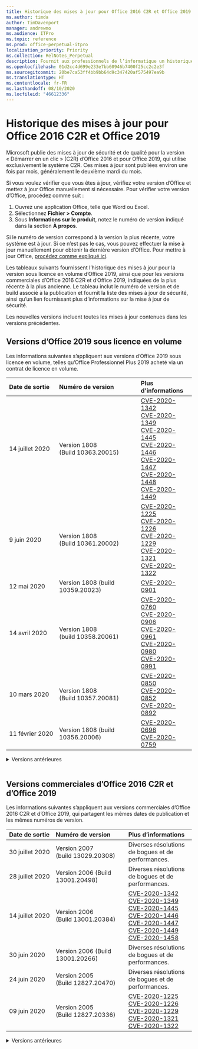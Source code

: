 ```yaml
---
title: Historique des mises à jour pour Office 2016 C2R et Office 2019
ms.author: timda
author: TimDavenport
manager: andrewmo
ms.audience: ITPro
ms.topic: reference
ms.prod: office-perpetual-itpro
localization_priority: Priority
ms.collection: RelNotes_Perpetual
description: Fournit aux professionnels de l’informatique un historique des mises à jour pour les versions perpétuelles d’Office 2016 et 2019 qui utilisent la technologie « Démarrer en un clic » (C2R)
ms.openlocfilehash: 01d2cc4d699e233e7bb60946b7400f25cc2c2e3f
ms.sourcegitcommit: 20be7ca53ff4bb9bb64d9c347420af575497ea9b
ms.translationtype: HT
ms.contentlocale: fr-FR
ms.lasthandoff: 08/10/2020
ms.locfileid: "46612336"
---
```

# <a name="update-history-for-office-2016-c2r-and-office-2019"></a>Historique des mises à jour pour Office 2016 C2R et Office 2019

Microsoft publie des mises à jour de sécurité et de qualité pour la version « Démarrer en un clic » (C2R) d’Office 2016 et pour Office 2019, qui utilise exclusivement le système C2R. Ces mises à jour sont publiées environ une fois par mois, généralement le deuxième mardi du mois.

Si vous voulez vérifier que vous êtes à jour, vérifiez votre version d’Office et mettez à jour Office manuellement si nécessaire. Pour vérifier votre version d’Office, procédez comme suit :

  1.    Ouvrez une application Office, telle que Word ou Excel.
  2.    Sélectionnez **Fichier > Compte**.
  3.    Sous **Informations sur le produit**, notez le numéro de version indiqué dans la section **À propos**.

Si le numéro de version correspond à la version la plus récente, votre système est à jour. Si ce n’est pas le cas, vous pouvez effectuer la mise à jour manuellement pour obtenir la dernière version d’Office. Pour mettre à jour Office, [procédez comme expliqué ici](https://support.office.com/article/2ab296f3-7f03-43a2-8e50-46de917611c5).


Les tableaux suivants fournissent l’historique des mises à jour pour la version sous licence en volume d’Office 2019, ainsi que pour les versions commerciales d’Office 2016 C2R et d’Office 2019, indiquées de la plus récente à la plus ancienne. Le tableau inclut le numéro de version et de build associé à la publication et fournit la liste des mises à jour de sécurité, ainsi qu’un lien fournissant plus d’informations sur la mise à jour de sécurité.

Les nouvelles versions incluent toutes les mises à jour contenues dans les versions précédentes.

## <a name="volume-licensed-versions-of-office-2019"></a>Versions d’Office 2019 sous licence en volume
Les informations suivantes s’appliquent aux versions d’Office 2019 sous licence en volume, telles qu’Office Professionnel Plus 2019 acheté via un contrat de licence en volume.

[//]: # (NE PAS SUPPRIMER LE DÉBUT DU TABLEAU VL)


|**Date de sortie**|**Numéro de version**|**Plus d’informations**|
|:-----|:-----|:-----|
|14 juillet 2020   |Version 1808 (Build 10363.20015)  |[CVE-2020-1342](https://portal.msrc.microsoft.com/fr-FR/security-guidance/advisory/CVE-2020-1342) <br/>[CVE-2020-1349](https://portal.msrc.microsoft.com/fr-FR/security-guidance/advisory/CVE-2020-1349) <br/>[CVE-2020-1445](https://portal.msrc.microsoft.com/fr-FR/security-guidance/advisory/CVE-2020-1445) <br/>[CVE-2020-1446](https://portal.msrc.microsoft.com/fr-FR/security-guidance/advisory/CVE-2020-1446) <br/>[CVE-2020-1447](https://portal.msrc.microsoft.com/fr-FR/security-guidance/advisory/CVE-2020-1447) <br/>[CVE-2020-1448](https://portal.msrc.microsoft.com/fr-FR/security-guidance/advisory/CVE-2020-1448) <br/>[CVE-2020-1449](https://portal.msrc.microsoft.com/fr-FR/security-guidance/advisory/CVE-2020-1449) <br/>|
|9 juin 2020   |Version 1808 (Build 10361.20002)  |[CVE-2020-1225](https://portal.msrc.microsoft.com/fr-FR/security-guidance/advisory/CVE-2020-1225) <br/> [CVE-2020-1226](https://portal.msrc.microsoft.com/fr-FR/security-guidance/advisory/CVE-2020-1226) <br/>[CVE-2020-1229](https://portal.msrc.microsoft.com/fr-FR/security-guidance/advisory/CVE-2020-1229) <br/>[CVE-2020-1321](https://portal.msrc.microsoft.com/fr-FR/security-guidance/advisory/CVE-2020-1321) <br/>[CVE-2020-1322](https://portal.msrc.microsoft.com/fr-FR/security-guidance/advisory/CVE-2020-1322) <br/>|
|12 mai 2020   |Version 1808 (build 10359.20023)  |[CVE-2020-0901](https://portal.msrc.microsoft.com/fr-FR/security-guidance/advisory/CVE-2020-0901) <br/> |
|14 avril 2020   |Version 1808 (build 10358.20061)  |[CVE-2020-0760](https://portal.msrc.microsoft.com/fr-FR/security-guidance/advisory/CVE-2020-0760) <br/> [CVE-2020-0906](https://portal.msrc.microsoft.com/fr-FR/security-guidance/advisory/CVE-2020-0906) <br/> [CVE-2020-0961](https://portal.msrc.microsoft.com/fr-FR/security-guidance/advisory/CVE-2020-0961) <br/> [CVE-2020-0980](https://portal.msrc.microsoft.com/fr-FR/security-guidance/advisory/CVE-2020-0980) <br/>[CVE-2020-0991](https://portal.msrc.microsoft.com/fr-FR/security-guidance/advisory/CVE-2020-0991) <br/> |
|10 mars 2020   |Version 1808 (Build 10357.20081)  |[CVE-2020-0850](https://portal.msrc.microsoft.com/fr-FR/security-guidance/advisory/CVE-2020-0850) <br/> [CVE-2020-0852](https://portal.msrc.microsoft.com/fr-FR/security-guidance/advisory/CVE-2020-0852) <br/> [CVE-2020-0892](https://portal.msrc.microsoft.com/fr-FR/security-guidance/advisory/CVE-2020-0892) <br/>  |
|11 février 2020   |Version 1808 (build 10356.20006)  |[CVE-2020-0696](https://portal.msrc.microsoft.com/fr-FR/security-guidance/advisory/CVE-2020-0696) <br/> [CVE-2020-0759](https://portal.msrc.microsoft.com/fr-FR/security-guidance/advisory/CVE-2020-0759) <br/>  |


[//]: # (NE PAS SUPPRIMER LA FIN DU TABLEAU VL)

<details>
<summary>Versions antérieures</summary>
 
[//]: # (NE PAS SUPPRIMER LE DÉBUT DE L’ANCIEN TABLEAU VL)


|**Date de sortie**|**Numéro de version**|**Plus d’informations**|
|:-----|:-----|:-----|


[//]: # (NE PAS SUPPRIMER LA FIN DE L’ANCIEN TABLEAU VL)

</details>


<br/>

## <a name="retail-versions-of-office-2016-c2r-and-office-2019"></a>Versions commerciales d’Office 2016 C2R et d’Office 2019
Les informations suivantes s’appliquent aux versions commerciales d’Office 2016 C2R et d’Office 2019, qui partagent les mêmes dates de publication et les mêmes numéros de version.

[//]: # (NE PAS SUPPRIMER LE DÉBUT DU TABLEAU DE VENTE AU DÉTAIL)


|**Date de sortie**|**Numéro de version**|**Plus d’informations**|
|:-----|:-----|:-----|
|30 juillet 2020|Version 2007 (build 13029.20308)  |Diverses résolutions de bogues et de performances.  <br/>  |
|28 juillet 2020|Version 2006 (Build 13001.20498)  |Diverses résolutions de bogues et de performances.  <br/>  |
|14 juillet 2020|Version 2006 (Build 13001.20384)  |[CVE-2020-1342](https://portal.msrc.microsoft.com/fr-FR/security-guidance/advisory/CVE-2020-1342) <br/>[CVE-2020-1349](https://portal.msrc.microsoft.com/fr-FR/security-guidance/advisory/CVE-2020-1349) <br/>[CVE-2020-1445](https://portal.msrc.microsoft.com/fr-FR/security-guidance/advisory/CVE-2020-1445) <br/>[CVE-2020-1446](https://portal.msrc.microsoft.com/fr-FR/security-guidance/advisory/CVE-2020-1446) <br/>[CVE-2020-1447](https://portal.msrc.microsoft.com/fr-FR/security-guidance/advisory/CVE-2020-1447) <br/>[CVE-2020-1449](https://portal.msrc.microsoft.com/fr-FR/security-guidance/advisory/CVE-2020-1449) <br/>[CVE-2020-1458](https://portal.msrc.microsoft.com/fr-FR/security-guidance/advisory/CVE-2020-1458) <br/>|
|30 juin 2020|Version 2006 (Build 13001.20266)  |Diverses résolutions de bogues et de performances.  <br/>  |
|24 juin 2020|Version 2005 (Build 12827.20470)  |Diverses résolutions de bogues et de performances.  <br/>  |
|09 juin 2020|Version 2005 (Build 12827.20336)  |[CVE-2020-1225](https://portal.msrc.microsoft.com/fr-FR/security-guidance/advisory/CVE-2020-1225)  <br/> [CVE-2020-1226](https://portal.msrc.microsoft.com/fr-FR/security-guidance/advisory/CVE-2020-1226)  <br/> [CVE-2020-1229](https://portal.msrc.microsoft.com/fr-FR/security-guidance/advisory/CVE-2020-1229)  <br/> [CVE-2020-1321](https://portal.msrc.microsoft.com/fr-FR/security-guidance/advisory/CVE-2020-1321)  <br/> [CVE-2020-1322](https://portal.msrc.microsoft.com/fr-FR/security-guidance/advisory/CVE-2020-1322)  <br/>|


[//]: # (NE PAS SUPPRIMER LA FIN DU TABLEAU DE VENTE AU DÉTAIL)

<details>
<summary>Versions antérieures</summary>
 
[//]: # (NE PAS SUPPRIMER LE DÉBUT DE L’ANCIEN TABLEAU DE VENTE AU DÉTAIL)


|**Date de sortie**|**Numéro de version**|**Plus d’informations**|
|:-----|:-----|:-----|
|02 juin 2020|Version 2005 (Build 12827.20268)  |Diverses résolutions de bogues et de performances.  <br/>  |
|21 Mai 2020|Version 2004 (Build 12730.20352)  |Diverses résolutions de bogues et de performances.  <br/>  |
|12 mai 2020|Version 2004 (build 12730.20270)  |[CVE-2020-0901](https://portal.msrc.microsoft.com/fr-FR/security-guidance/advisory/CVE-2020-0901)  <br/>  |
|4 mai 2020|Version 2004 (Build 12730.20250)  |[Lien](https://support.microsoft.com/office/excel-word-powerpoint-file-becomes-corrupt-when-opening-a-file-that-contains-a-vba-project-or-after-enabling-a-macro-in-an-open-file-ad6ee6ca-db23-4614-a403-282821eb99f6?ui=en-us&rs=en-us&ad=us)<br/>  |
|29 avril 2020|Version 2004 (Build 12730.20236)  |Diverses résolutions de bogues et de performances. <br/>  |
|15 avril 2020|Version 2003 (build 12624.20466)  |Diverses résolutions de bogues et de performances. <br/>  |
|14 avril 2020|Version 2003 (build 12624.20442)  |[CVE-2020-0760](https://portal.msrc.microsoft.com/fr-FR/security-guidance/advisory/CVE-2020-0760) <br/> [CVE-2020-0906](https://portal.msrc.microsoft.com/fr-FR/security-guidance/advisory/CVE-2020-0906) <br/> [CVE-2020-0961](https://portal.msrc.microsoft.com/fr-FR/security-guidance/advisory/CVE-2020-0961) <br/> [CVE-2020-0979](https://portal.msrc.microsoft.com/fr-FR/security-guidance/advisory/CVE-2020-0979) <br/> [CVE-2020-0980](https://portal.msrc.microsoft.com/fr-FR/security-guidance/advisory/CVE-2020-0980) <br/>[CVE-2020-0991](https://portal.msrc.microsoft.com/fr-FR/security-guidance/advisory/CVE-2020-0991) <br/> |
|31 mars 2020|Version 2003 (build 12624.20382)  |Diverses résolutions de bogues et de performances. <br/>  |
|25 mars 2020|Version 2003 (Build 12624.20320)  |Divers correctifs de bogues et de performances. <br/>  |
|10 mars 2020|Version 2002 (Build 12527.20278)  |[CVE-2020-0850](https://portal.msrc.microsoft.com/fr-FR/security-guidance/advisory/CVE-2020-0850) <br/> [CVE-2020-0851](https://portal.msrc.microsoft.com/fr-FR/security-guidance/advisory/CVE-2020-0851) <br/> [CVE-2020-0855](https://portal.msrc.microsoft.com/fr-FR/security-guidance/advisory/CVE-2020-0855) <br/> [CVE-2020-0892](https://portal.msrc.microsoft.com/fr-FR/security-guidance/advisory/CVE-2020-0892) <br/>  |
|1er mars 2020   |Version 2002 (Build 12527.20242)  |Corrige un problème qui empêchait les applications tierces d’envoyer des e-mails depuis Outlook. <br/>  |
|25 février 2020   |Version 2002 (build 12527.20194)  |Diverses résolutions de bogues et de performances. <br/>  |
|11 février 2020   |Version 2001 (build 12430.20264)  |[CVE-2020-0696](https://portal.msrc.microsoft.com/fr-FR/security-guidance/advisory/CVE-2020-0696) <br/> [CVE-2020-0697](https://portal.msrc.microsoft.com/fr-FR/security-guidance/advisory/CVE-2020-0697) <br/> [CVE-2020-0759](https://portal.msrc.microsoft.com/fr-FR/security-guidance/advisory/CVE-2020-0759) <br/>  |


[//]: # (NE PAS SUPPRIMER LA FIN DE L’ANCIEN TABLEAU DE VENTE AU DÉTAIL)

</details>






